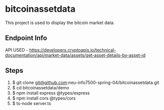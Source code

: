 # bitcoinassetdata
This project is used to display the bitcoin market data.

Endpoint Info
-------------
API USED - https://developers.cryptoapis.io/technical-documentation/api/market-data/assets/get-asset-details-by-asset-id

Steps
------
1. $ git clone git@github.com:neu-info7500-spring-04/bitcoinassetdata.git
2. $ cd bitcoinassetdata/demo
3. $ npm install express @types/express
4. $ npm install cors @types/cors
5. $ ts-node server.ts

